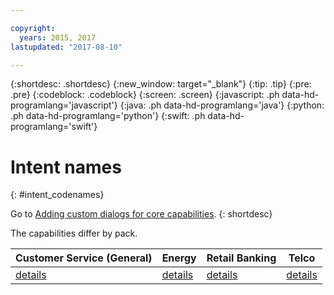 ```yaml
---

copyright:
  years: 2015, 2017
lastupdated: "2017-08-10"

---
```


{:shortdesc: .shortdesc}
{:new_window: target="_blank"}
{:tip: .tip}
{:pre: .pre}
{:codeblock: .codeblock}
{:screen: .screen}
{:javascript: .ph data-hd-programlang='javascript'}
{:java: .ph data-hd-programlang='java'}
{:python: .ph data-hd-programlang='python'}
{:swift: .ph data-hd-programlang='swift'}

# Intent names
{: #intent_codenames}

Go to [Adding custom dialogs for core capabilities](add-custom-dialog.html).
{: shortdesc}

The capabilities differ by pack.

| Customer Service (General) | Energy  | Retail Banking | Telco   |
|----------------------------|---------|----------------|---------|
|                  [details](intent_codenames_general.html) | [details](intent_codenames_energy.html) | [details](intent_codenames_banking.html)        | [details](intent_codenames_telco.html) |

